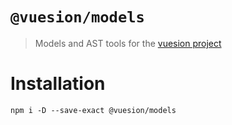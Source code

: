 # `@vuesion/models`

> Models and AST tools for the [vuesion project](https://github.com/vuesion/vuesion)

# Installation

```
npm i -D --save-exact @vuesion/models
```

